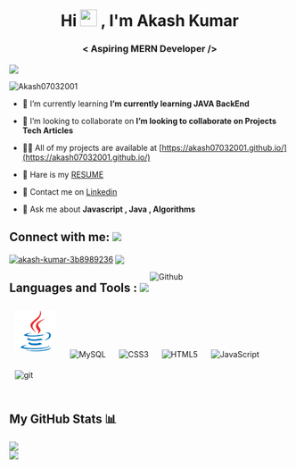 <h1 align="center">Hi <img src="https://user-images.githubusercontent.com/39955420/147578264-bae0526c-028a-49d2-8af8-d08bb4edbd2a.gif" height="30" width="30">
, I'm Akash Kumar</h1>
<h3 align="center">< Aspiring MERN Developer /></h3>

<img src="https://user-images.githubusercontent.com/39955420/147578199-56632b69-b3e8-4d9f-97e2-f046a1c2cba0.gif" align="center"  />

<p align="left"> <img src="https://komarev.com/ghpvc/?username=kniranjan0&label=Profile%20views&color=0e75b6&style=flat" alt="Akash07032001" /> </p>

- 🌱 I’m currently learning **I’m currently learning JAVA BackEnd**

- 👯 I’m looking to collaborate on **I’m looking to collaborate on Projects Tech Articles**

- 👨‍💻 All of my projects are available at [https://akash07032001.github.io/](https://akash07032001.github.io/)

- 🌈 Hare is my [RESUME](https://drive.google.com/file/d/1ZVOTSukVxAaL8TRvJSajIiABp09LH949/view?usp=sharing)

- 👯 Contact me on [Linkedin](https://www.linkedin.com/in/akash-kumar-3b8989236/)

- 💬 Ask me about **Javascript , Java , Algorithms**

<h2 align="left">Connect with me: <img src='https://raw.githubusercontent.com/ShahriarShafin/ShahriarShafin/main/Assets/handshake.gif' width="100px"></h2>
<p align="left">

<a href="https://www.linkedin.com/in/akash-kumar-3b8989236/" target="blank"><img align="center" src="https://raw.githubusercontent.com/rahuldkjain/github-profile-readme-generator/master/src/images/icons/Social/linked-in-alt.svg" alt="akash-kumar-3b8989236" height="30" width="40" /></a>
<a href = 'https://github.com/Akash07032001'> <img width = '32px' align= 'center' src="https://raw.githubusercontent.com/rahulbanerjee26/githubAboutMeGenerator/main/icons/github.svg"/></a> 

</p>
<img width="50%" align="right" alt="Github" src="https://i.pinimg.com/originals/fd/a7/c0/fda7c018db9a09ff0ed234957e9b25b9.gif" />
<h2 align="left">Languages and Tools :  <img src = "https://media2.giphy.com/media/QssGEmpkyEOhBCb7e1/giphy.gif?cid=ecf05e47a0n3gi1bfqntqmob8g9aid1oyj2wr3ds3mg700bl&rid=giphy.gif" width = 32px></h2>


<div align="left">
  
  
<img style="margin: 10px" src="https://raw.githubusercontent.com/devicons/devicon/master/icons/java/java-original.svg" alt="java" height="75" />
  
<img style="margin: 10px" src="https://profilinator.rishav.dev/skills-assets/mysql-original-wordmark.svg" alt="MySQL" height="75" />
  
<img style="margin: 10px" src="https://profilinator.rishav.dev/skills-assets/css3-original-wordmark.svg" alt="CSS3" height="75" />  
  
<img style="margin: 10px" src="https://profilinator.rishav.dev/skills-assets/html5-original-wordmark.svg" alt="HTML5" height="75" />  
  
<img style="margin: 10px" src="https://profilinator.rishav.dev/skills-assets/javascript-original.svg" alt="JavaScript" height="75" /> 
  
<img style="margin: 10px" src="https://www.vectorlogo.zone/logos/git-scm/git-scm-icon.svg" alt="git" height="75"/>
  

<!--    -->

<!--    --> 


</div> 
<br>


## My GitHub Stats 📊

<a href="https://github.com/Akash07032001">
  <img align="center" src="https://github-readme-stats.vercel.app/api/top-langs/?username=Akash07032001" />
</a>
<br>
<a href="https://github.com/Akash07032001">
  <img align="left" src="https://github-readme-stats.vercel.app/api?username=Akash07032001&count_private=true&show_icons=true&theme=radical" />
</a>

 
<!-- ![GitHub streak stats](https://github-readme-streak-stats.herokuapp.com/?user=Akash07032001)

![GitHub Activity Graph](https://activity-graph.herokuapp.com/graph?username=Akash07032001) -->
